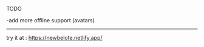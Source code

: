 TODO

-add more offline support (avatars)

--------------------------------------

try it at : https://newbelote.netlify.app/
